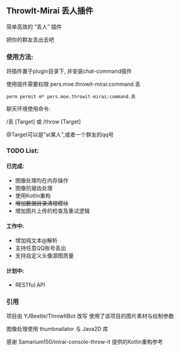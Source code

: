 ## ThrowIt-Mirai 丢人插件
简单高效的 “丢人” 插件

把你的群友丢出去吧

### 使用方法:
将插件置于plugin目录下, 并安装chat-command插件

使用插件需要权限 pers.moe.throwit-mirai:command.丢

`perm permit m* pers.moe.throwit-mirai:command.丢`

聊天环境使用命令:

/丢 [Target] 或 /throw [Target]

@Target可以是"at某人",或者一个群友的qq号

### TODO List:
#### 已完成:
* 图像处理均在内存操作
* 图像抗锯齿处理
* 使用Kotlin重构
* ~~增加数据目录清理模块~~
* 增加图片上传的检查及重试逻辑
#### 工作中:
* 增加纯文本@解析
* 支持任意QQ账号丢出
* 支持自定义头像源图质量
#### 计划中:
* RESTful API

### 引用
项目由 YJBeetle/ThrowItBot 改写 使用了该项目的图片素材与绘制参数

图像处理使用 thumbnailator 与 Java2D 库

感谢 Samarium150/mirai-console-throw-it 提供的Kotlin重构参考


